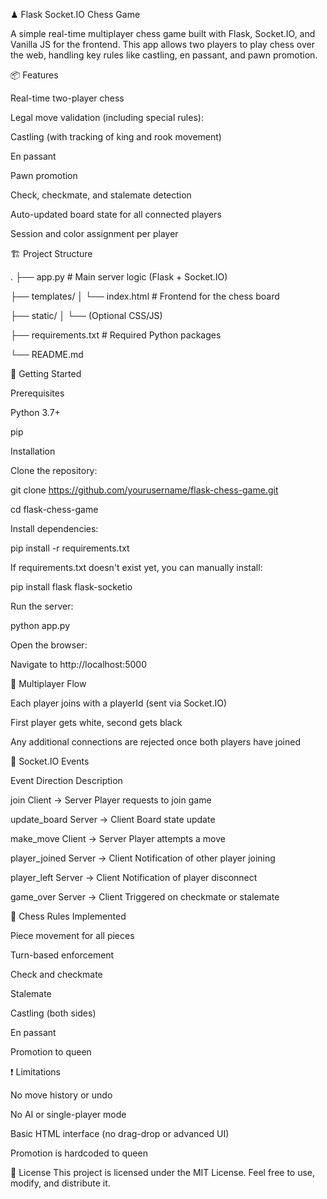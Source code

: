 ♟ Flask Socket.IO Chess Game

A simple real-time multiplayer chess game built with Flask, Socket.IO, and Vanilla JS for the frontend. This app allows two players to play chess over the web, handling key rules like castling, en passant, and pawn promotion.

📦 Features

Real-time two-player chess

Legal move validation (including special rules):

Castling (with tracking of king and rook movement)

En passant

Pawn promotion

Check, checkmate, and stalemate detection

Auto-updated board state for all connected players

Session and color assignment per player

🏗 Project Structure

.
├── app.py              # Main server logic (Flask + Socket.IO)

├── templates/
│   └── index.html      # Frontend for the chess board

├── static/
│   └── (Optional CSS/JS)

├── requirements.txt    # Required Python packages

└── README.md

🚀 Getting Started

Prerequisites

Python 3.7+

pip

Installation

Clone the repository:

git clone https://github.com/yourusername/flask-chess-game.git

cd flask-chess-game

Install dependencies:

pip install -r requirements.txt

If requirements.txt doesn't exist yet, you can manually install:

pip install flask flask-socketio

Run the server:

python app.py

Open the browser:

Navigate to http://localhost:5000

👥 Multiplayer Flow

Each player joins with a playerId (sent via Socket.IO)

First player gets white, second gets black

Any additional connections are rejected once both players have joined

🔄 Socket.IO Events

Event	Direction	Description

join	Client → Server	Player requests to join game

update_board	Server → Client	Board state update

make_move	Client → Server	Player attempts a move

player_joined	Server → Client	Notification of other player joining

player_left	Server → Client	Notification of player disconnect

game_over	Server → Client	Triggered on checkmate or stalemate


🧠 Chess Rules Implemented

Piece movement for all pieces

Turn-based enforcement

Check and checkmate

Stalemate

Castling (both sides)

En passant

Promotion to queen

❗ Limitations

No move history or undo

No AI or single-player mode

Basic HTML interface (no drag-drop or advanced UI)

Promotion is hardcoded to queen

📜 License
This project is licensed under the MIT License. Feel free to use, modify, and distribute it.